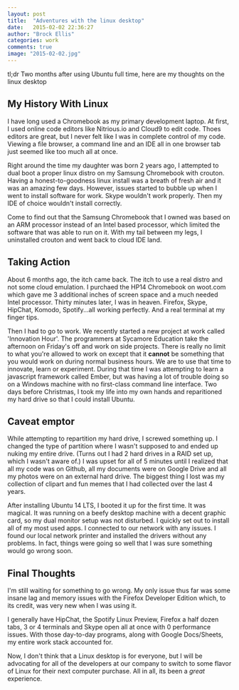 ```yaml
---
layout: post
title:  "Adventures with the linux desktop"
date:   2015-02-02 22:36:27
author: "Brock Ellis"
categories: work
comments: true
image: "2015-02-02.jpg"
---
```


tl;dr Two months after using Ubuntu full time, here are my thoughts on the linux desktop

My History With Linux
-------------------
I have long used a Chromebook as my primary development laptop. At 
first, I used online code editors like Nitrious.io and Cloud9 to edit 
code. Thoes editors are great, but I never felt like I was in complete 
control of my code. Viewing a file browser, a command line and an IDE 
all in one browser tab just seemed like too much all at once.

Right around the time my daughter was born 2 years ago, I attempted to 
dual boot a proper linux distro on my Samsung Chromebook with crouton. 
Having a honest-to-goodness linux install was a breath of fresh air 
and it was an amazing few days. However, issues started to bubble up 
when I went to install software for work. Skype wouldn't work 
properly. Then my IDE of choice wouldn't install correctly. 

Come to find out that the Samsung Chromebook that I owned was based on 
an ARM processor instead of an Intel based processor, which limited 
the software that was able to run on it. With my tail between my legs, 
I uninstalled crouton and went back to cloud IDE land.  

Taking Action
---------------------
About 6 months ago, the itch came back. The itch to use a real distro 
and not some cloud emulation. I purchaed the HP14 Chromebook on 
woot.com which gave me 3 additional inches of screen space and a much 
needed Intel processor. Thirty minutes later, I was in heaven. 
Firefox, Skype, HipChat, Komodo, Spotify...all working perfectly. And 
a real terminal at my finger tips. 

Then I had to go to work. We recently started a new project at work 
called 'Innovation Hour'. The programmers at Sycamore Education take 
the afternoon on Friday's off and work on side projects. There is 
really no limit to what you're allowed to work on except that it 
**cannot** be something that you would work on during normal business 
hours. We are to use that time to innovate, learn or experiment. 
During that time I was attempting to learn a javascript framework 
called Ember, but was having a lot of trouble doing so on a Windows 
machine with no first-class command line interface. Two days before 
Christmas, I took my life into my own hands and reparitioned my hard 
drive so that I could install Ubuntu.

Caveat emptor
-------------------------
While attempting to repartition my hard drive, I screwed something up. 
I changed the type of partition where I wasn't supposed to and ended 
up nuking my entire drive. (Turns out I had 2 hard drives in a RAID 
set up, which I wasn't aware of.) I was upset for all of 5 minutes 
until I realized that all my code was on Github, all my documents were 
on Google Drive and all my photos were on an external hard drive. The 
biggest thing I lost was my collection of clipart and fun memes that I 
had collected over the last 4 years. 

After installing Ubuntu 14 LTS, I booted it up for the first time. It 
was magical. It was running on a beefy desktop machine with a decent 
graphic card, so my dual monitor setup was not disturbed. I quickly 
set out to install all of my most used apps. I connected to our 
network with any issues. I found our local network printer and 
installed the drivers without any problems. In fact, things were going 
so well that I was sure something would go wrong soon.

Final Thoughts
---------------------------
I'm still waiting for something to go wrong. My only issue thus far 
was some insane lag and memory issues with the Firefox Developer 
Edition which, to its credit, was very new when I was using it. 

I generally have HipChat, the Spotify Linux Preview, Firefox a half 
dozen tabs, 3 or 4 terminals and Skype open all at once with 0 
performance issues. With those day-to-day programs, along with Google 
Docs/Sheets, my entire work stack accounted for.

Now, I don't think that a Linux desktop is for everyone, but I will be 
advocating for all of the developers at our company to switch to some 
flavor of Linux for their next computer purchase. All in all, its been 
a *great* experience.
